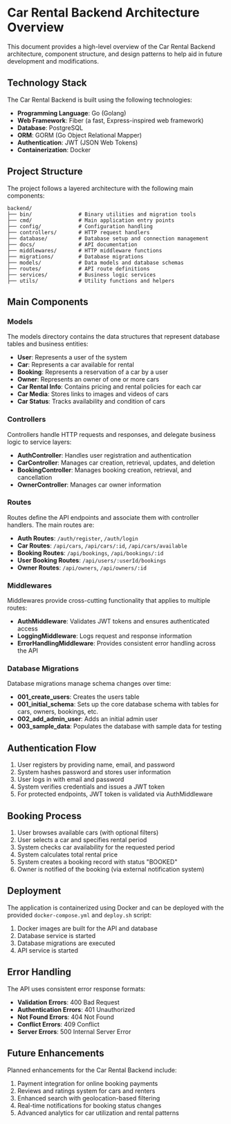# Car Rental Backend Architecture Overview

This document provides a high-level overview of the Car Rental Backend architecture, component structure, and design patterns to help aid in future development and modifications.

## Technology Stack

The Car Rental Backend is built using the following technologies:

- **Programming Language**: Go (Golang)
- **Web Framework**: Fiber (a fast, Express-inspired web framework)
- **Database**: PostgreSQL
- **ORM**: GORM (Go Object Relational Mapper)
- **Authentication**: JWT (JSON Web Tokens)
- **Containerization**: Docker

## Project Structure

The project follows a layered architecture with the following main components:

```
backend/
├── bin/               # Binary utilities and migration tools
├── cmd/               # Main application entry points
├── config/            # Configuration handling
├── controllers/       # HTTP request handlers
├── database/          # Database setup and connection management
├── docs/              # API documentation
├── middlewares/       # HTTP middleware functions
├── migrations/        # Database migrations
├── models/            # Data models and database schemas
├── routes/            # API route definitions
├── services/          # Business logic services
├── utils/             # Utility functions and helpers
```

## Main Components

### Models

The models directory contains the data structures that represent database tables and business entities:

- **User**: Represents a user of the system
- **Car**: Represents a car available for rental
- **Booking**: Represents a reservation of a car by a user
- **Owner**: Represents an owner of one or more cars
- **Car Rental Info**: Contains pricing and rental policies for each car
- **Car Media**: Stores links to images and videos of cars
- **Car Status**: Tracks availability and condition of cars

### Controllers

Controllers handle HTTP requests and responses, and delegate business logic to service layers:

- **AuthController**: Handles user registration and authentication
- **CarController**: Manages car creation, retrieval, updates, and deletion
- **BookingController**: Manages booking creation, retrieval, and cancellation
- **OwnerController**: Manages car owner information

### Routes

Routes define the API endpoints and associate them with controller handlers. The main routes are:

- **Auth Routes**: `/auth/register`, `/auth/login`
- **Car Routes**: `/api/cars`, `/api/cars/:id`, `/api/cars/available`
- **Booking Routes**: `/api/bookings`, `/api/bookings/:id`
- **User Booking Routes**: `/api/users/:userId/bookings`
- **Owner Routes**: `/api/owners`, `/api/owners/:id`

### Middlewares

Middlewares provide cross-cutting functionality that applies to multiple routes:

- **AuthMiddleware**: Validates JWT tokens and ensures authenticated access
- **LoggingMiddleware**: Logs request and response information
- **ErrorHandlingMiddleware**: Provides consistent error handling across the API

### Database Migrations

Database migrations manage schema changes over time:

- **001_create_users**: Creates the users table
- **001_initial_schema**: Sets up the core database schema with tables for cars, owners, bookings, etc.
- **002_add_admin_user**: Adds an initial admin user
- **003_sample_data**: Populates the database with sample data for testing

## Authentication Flow

1. User registers by providing name, email, and password
2. System hashes password and stores user information
3. User logs in with email and password
4. System verifies credentials and issues a JWT token
5. For protected endpoints, JWT token is validated via AuthMiddleware

## Booking Process

1. User browses available cars (with optional filters)
2. User selects a car and specifies rental period
3. System checks car availability for the requested period
4. System calculates total rental price
5. System creates a booking record with status "BOOKED"
6. Owner is notified of the booking (via external notification system)

## Deployment

The application is containerized using Docker and can be deployed with the provided `docker-compose.yml` and `deploy.sh` script:

1. Docker images are built for the API and database
2. Database service is started
3. Database migrations are executed
4. API service is started

## Error Handling

The API uses consistent error response formats:

- **Validation Errors**: 400 Bad Request
- **Authentication Errors**: 401 Unauthorized
- **Not Found Errors**: 404 Not Found
- **Conflict Errors**: 409 Conflict
- **Server Errors**: 500 Internal Server Error

## Future Enhancements

Planned enhancements for the Car Rental Backend include:

1. Payment integration for online booking payments
2. Reviews and ratings system for cars and renters
3. Enhanced search with geolocation-based filtering
4. Real-time notifications for booking status changes
5. Advanced analytics for car utilization and rental patterns 